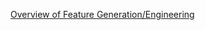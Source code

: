 [Overview of Feature Generation/Engineering](../../../3_modeling_and_machine_learning/machine-learning/FeatureGeneration.pdf)
